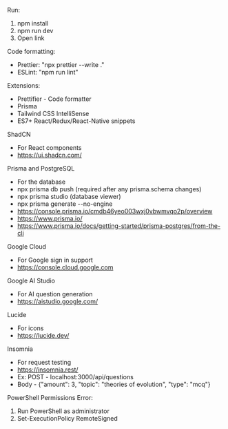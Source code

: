 Run:

1. npm install
2. npm run dev
3. Open link

Code formatting:

- Prettier: "npx prettier --write ."
- ESLint: "npm run lint"

Extensions:

- Prettifier - Code formatter
- Prisma
- Tailwind CSS IntelliSense
- ES7+ React/Redux/React-Native snippets

ShadCN

- For React components
- https://ui.shadcn.com/

Prisma and PostgreSQL

- For the database
- npx prisma db push (required after any prisma.schema changes)
- npx prisma studio (database viewer)
- npx prisma generate --no-engine
- https://console.prisma.io/cmdb46yeo003wxj0vbwmvqo2p/overview
- https://www.prisma.io/
- https://www.prisma.io/docs/getting-started/prisma-postgres/from-the-cli

Google Cloud

- For Google sign in support
- https://console.cloud.google.com

Google AI Studio

- For AI question generation
- https://aistudio.google.com/

Lucide

- For icons
- https://lucide.dev/

Insomnia

- For request testing
- https://insomnia.rest/
- Ex: POST - localhost:3000/api/questions
- Body - {"amount": 3, "topic": "theories of evolution", "type": "mcq"}

PowerShell Permissions Error:

1. Run PowerShell as administrator
2. Set-ExecutionPolicy RemoteSigned
